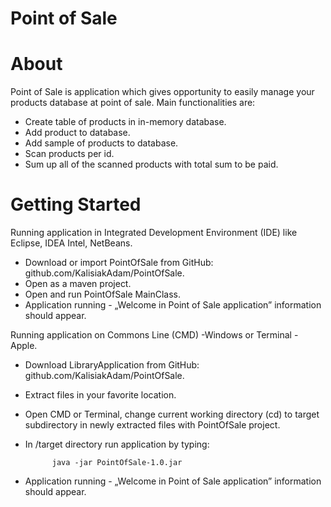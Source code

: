 # Point of Sale 


# About



Point of Sale is application which gives opportunity to easily manage your products database at point of sale. 
Main functionalities are:

* Create table of products in in-memory database.
* Add product to database.
* Add sample of products to database.
* Scan products per id.
* Sum up all of the scanned products with total sum to be paid.


# Getting Started



Running application in Integrated Development Environment (IDE) like Eclipse, IDEA Intel, NetBeans.

* Download or import PointOfSale from GitHub: github.com/KalisiakAdam/PointOfSale.
* Open as a maven project.
* Open and run PointOfSale MainClass.
* Application running	 - „Welcome in Point of Sale application” information should appear.

Running application on Commons Line (CMD) -Windows or Terminal - Apple.

* Download LibraryApplication from GitHub: github.com/KalisiakAdam/PointOfSale.
* Extract files in your favorite location.
* Open CMD or Terminal, change current working directory (cd) to target subdirectory in newly extracted files with PointOfSale project.
* In /target directory run application by typing:
		
			java -jar PointOfSale-1.0.jar

* Application running	 - „Welcome in Point of Sale application” information should appear.
